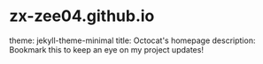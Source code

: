 # zx-zee04.github.io
theme: jekyll-theme-minimal
title: Octocat's homepage
description: Bookmark this to keep an eye on my project updates!
